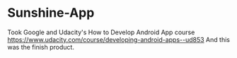 # Sunshine-App

Took Google and Udacity's How to Develop Android App course
https://www.udacity.com/course/developing-android-apps--ud853
And this was the finish product.
